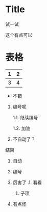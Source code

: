 # Title
试一试

这个有点可以

# 表格
|1|2|
|-|-|
|3|4|

* 不错


1. 编号呢

    1.1. 继续编号
    
    1.2. 加油
    
2. 不自动了？


结束


1. 自动
1. 编号
3. 厉害了
    .1. 看看
    1. 子项
    

1. 有点怪
    

